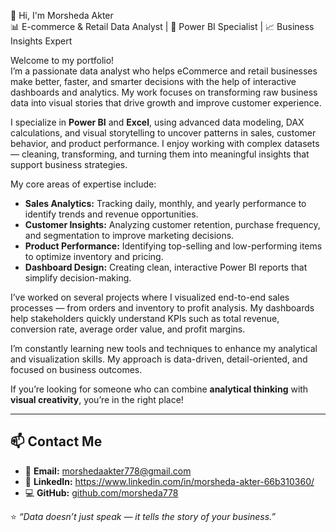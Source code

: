 👋 Hi, I'm Morsheda Akter  
📊 E-commerce & Retail Data Analyst | 💼 Power BI Specialist | 📈 Business Insights Expert  

Welcome to my portfolio!  
I’m a passionate data analyst who helps eCommerce and retail businesses make better, faster, and smarter decisions with the help of interactive dashboards and analytics. My work focuses on transforming raw business data into visual stories that drive growth and improve customer experience.  

I specialize in **Power BI** and **Excel**, using advanced data modeling, DAX calculations, and visual storytelling to uncover patterns in sales, customer behavior, and product performance. I enjoy working with complex datasets — cleaning, transforming, and turning them into meaningful insights that support business strategies.  

My core areas of expertise include:
- **Sales Analytics:** Tracking daily, monthly, and yearly performance to identify trends and revenue opportunities.  
- **Customer Insights:** Analyzing customer retention, purchase frequency, and segmentation to improve marketing decisions.  
- **Product Performance:** Identifying top-selling and low-performing items to optimize inventory and pricing.  
- **Dashboard Design:** Creating clean, interactive Power BI reports that simplify decision-making.  

I’ve worked on several projects where I visualized end-to-end sales processes — from orders and inventory to profit analysis. My dashboards help stakeholders quickly understand KPIs such as total revenue, conversion rate, average order value, and profit margins.  

I’m constantly learning new tools and techniques to enhance my analytical and visualization skills. My approach is data-driven, detail-oriented, and focused on business outcomes.  

If you’re looking for someone who can combine **analytical thinking** with **visual creativity**, you’re in the right place!  

---

## 📫 Contact Me
- 📧 **Email:** morshedaakter778@gmail.com  
- 💼 **LinkedIn:** https://www.linkedin.com/in/morsheda-akter-66b310360/
- 💻 **GitHub:** [github.com/morsheda778](https://github.com/morsheda778)

⭐ *“Data doesn’t just speak — it tells the story of your business.”*
